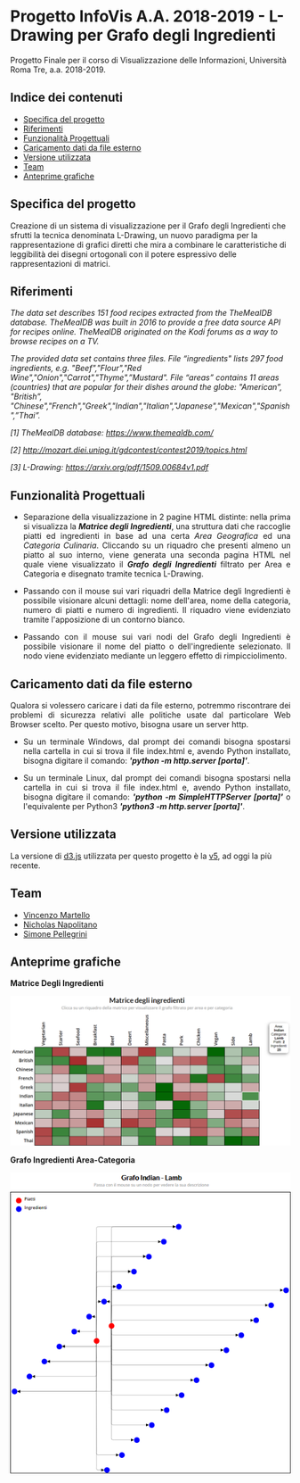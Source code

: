 # Progetto InfoVis A.A. 2018-2019 - L-Drawing per Grafo degli Ingredienti
Progetto Finale per il corso di Visualizzazione delle Informazioni, Università Roma Tre, a.a. 2018-2019.

## Indice dei contenuti

- [Specifica del progetto](#specifica-del-progetto)
- [Riferimenti](#riferimenti)
- [Funzionalità Progettuali](#funzionalità-progettuali)
- [Caricamento dati da file esterno](#caricamento-dati-da-file-esterno)
- [Versione utilizzata](#versione-utilizzata)
- [Team](#team)
- [Anteprime grafiche](#anteprime-grafiche)

## Specifica del progetto
<p align="justify">
  
Creazione di un sistema di visualizzazione per il Grafo degli Ingredienti che sfrutti la tecnica denominata L-Drawing, un nuovo paradigma per la rappresentazione di grafici diretti che mira a combinare le caratteristiche di leggibilità dei disegni ortogonali con il potere espressivo delle rappresentazioni di matrici. 
</p>

## Riferimenti

<i>
The data set describes 151 food recipes extracted from the TheMealDB database. TheMealDB was built in 2016 to provide a free data source API for recipes online. TheMealDB originated on the Kodi forums as a way to browse recipes on a TV.

The provided data set contains three files. File “ingredients" lists 297 food ingredients, e.g. "Beef","Flour","Red Wine","Onion","Carrot","Thyme",”Mustard". File “areas” contains 11 areas (countries) that are popular for their dishes around the globe: "American”, "British”, "Chinese","French","Greek","Indian","Italian","Japanese","Mexican","Spanish",”Thai”.

[1] TheMealDB database: https://www.themealdb.com/

[2] http://mozart.diei.unipg.it/gdcontest/contest2019/topics.html

[3] L-Drawing: https://arxiv.org/pdf/1509.00684v1.pdf

</i>
</p>

## Funzionalità Progettuali

- <p align="justify"> Separazione della visualizzazione in 2 pagine HTML distinte: nella prima si visualizza la <i><b>Matrice degli Ingredienti</b></i>, una struttura dati che raccoglie piatti ed ingredienti in base ad una certa <i>Area Geografica</i> ed una <i>Categoria Culinaria</i>. Cliccando su un riquadro che presenti almeno un piatto al suo interno, viene generata una seconda pagina HTML nel quale viene visualizzato il <i><b>Grafo degli Ingredienti</b></i> filtrato per Area e Categoria e disegnato tramite tecnica L-Drawing.</p>

- <p align="justify"> Passando con il mouse sui vari riquadri della Matrice degli Ingredienti è possibile visionare alcuni dettagli: nome dell'area, nome della categoria, numero di piatti e numero di ingredienti. Il riquadro viene evidenziato tramite l'apposizione di un contorno bianco.</p>

- <p align="justify"> Passando con il mouse sui vari nodi del Grafo degli Ingredienti è possibile visionare il nome del piatto o dell'ingrediente selezionato. Il nodo viene evidenziato mediante un leggero effetto di rimpicciolimento.</p>

## Caricamento dati da file esterno
<p align="justify"> Qualora si volessero caricare i dati da file esterno, potremmo riscontrare dei problemi di sicurezza relativi alle politiche usate dal particolare Web Browser scelto. Per questo motivo, bisogna usare un server http.
<ul>
<li> <p align="justify">Su un terminale Windows, dal prompt dei comandi bisogna spostarsi nella cartella in cui si trova il file index.html e, avendo Python installato, bisogna digitare il comando: <i><b>'python -m http.server [porta]'</b></i>. </li> </p>
<li> <p align="justify">Su un terminale Linux, dal prompt dei comandi bisogna spostarsi nella cartella in cui si trova il file index.html e, avendo Python installato, bisogna digitare il comando: <i><b>'python -m SimpleHTTPServer [porta]'</b></i> o l'equivalente per Python3 <i><b>'python3 -m http.server [porta]'</b></i>. </li></p>
  </ul>
</p>

## Versione utilizzata
La versione di [d3.js](https://github.com/d3/d3) utilizzata per questo progetto è la [v5](https://github.com/d3/d3/blob/master/CHANGES.md), ad oggi la più recente.

## Team

- [Vincenzo Martello](https://github.com/vincenzomartello)
- [Nicholas Napolitano](https://github.com/nicholasnapolitano)
- [Simone Pellegrini](https://github.com/spellegrini1995)

## Anteprime grafiche
<p align="justify">
<b>Matrice Degli Ingredienti</b>

![alt text](img/Matrice_Ingredienti.png "Matrice Degli Ingredienti")

</p>

<p align="justify">
<b>Grafo Ingredienti Area-Categoria</b>
  
![alt text](img/Grafo_Ingredienti_Filtrato.png "Grafo degli Ingredienti Area-Categoria")
  
 </p>
